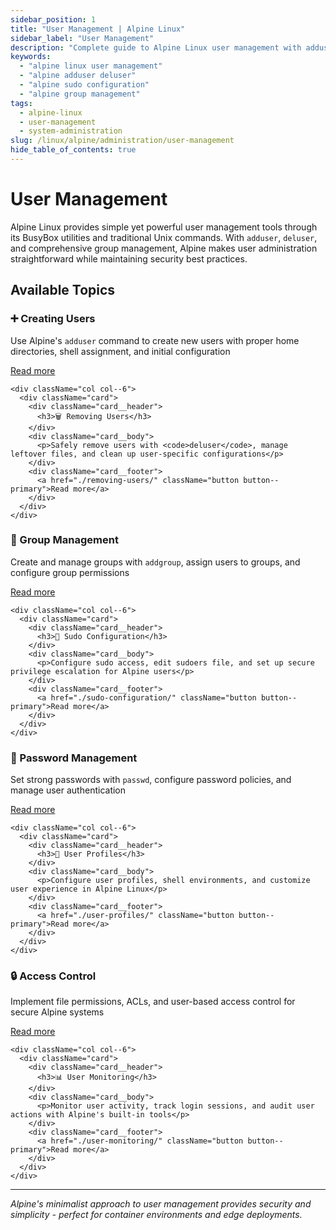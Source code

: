 ```yaml
---
sidebar_position: 1
title: "User Management | Alpine Linux"
sidebar_label: "User Management"
description: "Complete guide to Alpine Linux user management with adduser, deluser, group management, and sudo configuration for secure access control."
keywords:
  - "alpine linux user management"
  - "alpine adduser deluser"
  - "alpine sudo configuration"
  - "alpine group management"
tags:
  - alpine-linux
  - user-management
  - system-administration
slug: /linux/alpine/administration/user-management
hide_table_of_contents: true
---
```


# User Management

Alpine Linux provides simple yet powerful user management tools through its BusyBox utilities and traditional Unix commands. With `adduser`, `deluser`, and comprehensive group management, Alpine makes user administration straightforward while maintaining security best practices.

## Available Topics

<div className="container">
  <div className="row">
    <div className="col col--6">
      <div className="card">
        <div className="card__header">
          <h3>➕ Creating Users</h3>
        </div>
        <div className="card__body">
          <p>Use Alpine's <code>adduser</code> command to create new users with proper home directories, shell assignment, and initial configuration</p>
        </div>
        <div className="card__footer">
          <a href="./creating-users/" className="button button--primary">Read more</a>
        </div>
      </div>
    </div>
    
    <div className="col col--6">
      <div className="card">
        <div className="card__header">
          <h3>🗑️ Removing Users</h3>
        </div>
        <div className="card__body">
          <p>Safely remove users with <code>deluser</code>, manage leftover files, and clean up user-specific configurations</p>
        </div>
        <div className="card__footer">
          <a href="./removing-users/" className="button button--primary">Read more</a>
        </div>
      </div>
    </div>
  </div>

  <div className="row">
    <div className="col col--6">
      <div className="card">
        <div className="card__header">
          <h3>👥 Group Management</h3>
        </div>
        <div className="card__body">
          <p>Create and manage groups with <code>addgroup</code>, assign users to groups, and configure group permissions</p>
        </div>
        <div className="card__footer">
          <a href="./group-management/" className="button button--primary">Read more</a>
        </div>
      </div>
    </div>
    
    <div className="col col--6">
      <div className="card">
        <div className="card__header">
          <h3>🔐 Sudo Configuration</h3>
        </div>
        <div className="card__body">
          <p>Configure sudo access, edit sudoers file, and set up secure privilege escalation for Alpine users</p>
        </div>
        <div className="card__footer">
          <a href="./sudo-configuration/" className="button button--primary">Read more</a>
        </div>
      </div>
    </div>
  </div>

  <div className="row">
    <div className="col col--6">
      <div className="card">
        <div className="card__header">
          <h3>🔑 Password Management</h3>
        </div>
        <div className="card__body">
          <p>Set strong passwords with <code>passwd</code>, configure password policies, and manage user authentication</p>
        </div>
        <div className="card__footer">
          <a href="./password-management/" className="button button--primary">Read more</a>
        </div>
      </div>
    </div>
    
    <div className="col col--6">
      <div className="card">
        <div className="card__header">
          <h3>👤 User Profiles</h3>
        </div>
        <div className="card__body">
          <p>Configure user profiles, shell environments, and customize user experience in Alpine Linux</p>
        </div>
        <div className="card__footer">
          <a href="./user-profiles/" className="button button--primary">Read more</a>
        </div>
      </div>
    </div>
  </div>

  <div className="row">
    <div className="col col--6">
      <div className="card">
        <div className="card__header">
          <h3>🔒 Access Control</h3>
        </div>
        <div className="card__body">
          <p>Implement file permissions, ACLs, and user-based access control for secure Alpine systems</p>
        </div>
        <div className="card__footer">
          <a href="./access-control/" className="button button--primary">Read more</a>
        </div>
      </div>
    </div>
    
    <div className="col col--6">
      <div className="card">
        <div className="card__header">
          <h3>📊 User Monitoring</h3>
        </div>
        <div className="card__body">
          <p>Monitor user activity, track login sessions, and audit user actions with Alpine's built-in tools</p>
        </div>
        <div className="card__footer">
          <a href="./user-monitoring/" className="button button--primary">Read more</a>
        </div>
      </div>
    </div>
  </div>
</div>

---

*Alpine's minimalist approach to user management provides security and simplicity - perfect for container environments and edge deployments.*